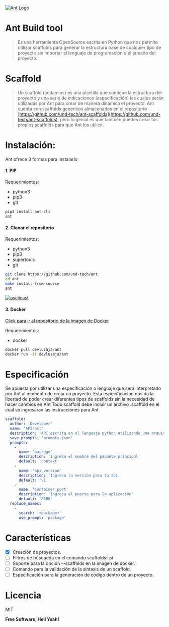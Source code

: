 ![Ant Logo](https://i.imgur.com/JcJOzXA.png)

# Ant Build tool
> Es una herramienta OpenSource escrita en Python que nos permite utilizar scaffolds para generar la estructura base de cualquier tipo de proyecto sin importar el lenguaje de programación o el tamaño del proyecto.

# Scaffold
> Un scaffold (andamios) es una plantilla que contiene la estructura del proyecto y una serie de indicaciones (especificación) las cuales serán utilizadas por Ant para crear de manera dinámica el proyecto. Ant cuenta con scaffolds genericos almacenados en el repositorio [https://github.com/und-tech/ant-scaffolds](https://github.com/und-tech/ant-scaffolds), pero lo genial es que también puedes crear tus propios scaffolds para que Ant los utilice.

# Instalación:
Ant ofrece 3 formas para instalarlo

#### 1. PIP
Requerimientos:
* python3
* pip3
* git
```sh
pip3 install ant-cli
ant
```

#### 2. Clonar el repositorio
Requerimientos:
* python3
* pip3
* supertools
* git

```sh
git clone https://github.com/und-tech/ant
cd ant
make install-from-source
ant
```

[![asciicast](https://asciinema.org/a/l6dRXwJEe0OaJWmGu9RxH3uBH.png)](https://asciinema.org/a/l6dRXwJEe0OaJWmGu9RxH3uBH)

#### 3. Docker
[Click para ir al repositorio de la imagen de Docker](https://hub.docker.com/r/devlusaja/ant/)

Requerimientos:
* docker
```sh
docker pull devlusaja/ant
docker run -it devlusaja/ant
```

# Especificación
Se apuesta por utilizar una especificación o lenguaje que será interpretado por Ant al momento de crear un proyecto.
Esta especificación nos da la libertad de poder crear diferentes tipos de scaffolds sin la necesidad de hacer cambios en Ant 
Todo scaffold debe incluir un archivo .scaffold en el cual se ingresaran las instrucciones para Ant
```yaml
scaffold:
  author: 'Developer'
  name: 'APIrest'
  description: 'API escrita en el lenguaje python utilizando una arquitectura hexagonal.'
  save_prompts: 'prompts.json'
  prompts:
    -
      name: 'package'
      description: 'Ingresa el nombre del paquete principal'
      default: 'context'
    -
      name: 'api_version'
      description: 'Ingresa la versión para tu api'
      default: 'v1'
    -
      name: 'container_port'
      description: 'Ingresa el puerto para la aplicación'
      default: '8080'
  replace_names:
    -
      search: '+package+'
      use_prompt: 'package'
```

# Características

- [x] Creación de proyectos.
- [ ] Filtros de búsqueda en el comando scaffolds:list.
- [ ] Soporte para la opción --scaffolds en la imagen de docker.
- [ ] Comando para la validación de la sintaxis de un scaffold.
- [ ] Especificación para la generación de código dentro de un proyecto.

# Licencia
MIT

**Free Software, Hell Yeah!**